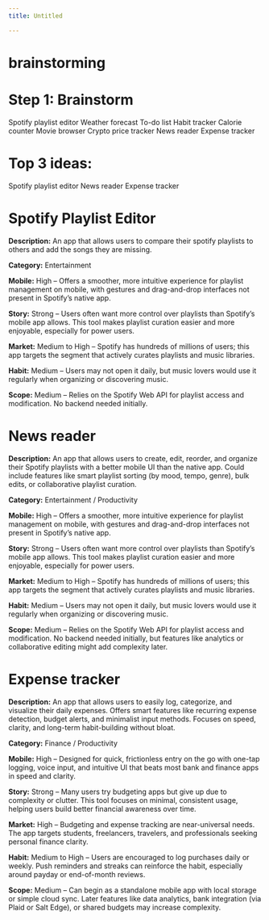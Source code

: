 ```yaml
---
title: Untitled

---
```


brainstorming
===
**Step 1: Brainstorm**
===
Spotify playlist editor
Weather forecast
To-do list
Habit tracker
Calorie counter
Movie browser
Crypto price tracker
News reader
Expense tracker

**Top 3 ideas:**
===
Spotify playlist editor
News reader
Expense tracker

**Spotify Playlist Editor**
===
**Description:** An app that allows users to compare their spotify playlists to others and add the songs they are missing.

**Category:** Entertainment

**Mobile:** High – Offers a smoother, more intuitive experience for playlist management on mobile, with gestures and drag-and-drop interfaces not present in Spotify’s native app.

**Story:** Strong – Users often want more control over playlists than Spotify’s mobile app allows. This tool makes playlist curation easier and more enjoyable, especially for power users.

**Market:** Medium to High – Spotify has hundreds of millions of users; this app targets the segment that actively curates playlists and music libraries.

**Habit:** Medium – Users may not open it daily, but music lovers would use it regularly when organizing or discovering music.

**Scope:** Medium – Relies on the Spotify Web API for playlist access and modification. No backend needed initially.


**News reader**
===
**Description:** An app that allows users to create, edit, reorder, and organize their Spotify playlists with a better mobile UI than the native app. Could include features like smart playlist sorting (by mood, tempo, genre), bulk edits, or collaborative playlist curation.

**Category:** Entertainment / Productivity

**Mobile:** High – Offers a smoother, more intuitive experience for playlist management on mobile, with gestures and drag-and-drop interfaces not present in Spotify’s native app.

**Story:** Strong – Users often want more control over playlists than Spotify’s mobile app allows. This tool makes playlist curation easier and more enjoyable, especially for power users.

**Market:** Medium to High – Spotify has hundreds of millions of users; this app targets the segment that actively curates playlists and music libraries.

**Habit:** Medium – Users may not open it daily, but music lovers would use it regularly when organizing or discovering music.

**Scope:** Medium – Relies on the Spotify Web API for playlist access and modification. No backend needed initially, but features like analytics or collaborative editing might add complexity later.



**Expense tracker**
===
**Description:** An app that allows users to easily log, categorize, and visualize their daily expenses. Offers smart features like recurring expense detection, budget alerts, and minimalist input methods. Focuses on speed, clarity, and long-term habit-building without bloat.

**Category:** Finance / Productivity

**Mobile:** High – Designed for quick, frictionless entry on the go with one-tap logging, voice input, and intuitive UI that beats most bank and finance apps in speed and clarity.

**Story:** Strong – Many users try budgeting apps but give up due to complexity or clutter. This tool focuses on minimal, consistent usage, helping users build better financial awareness over time.

**Market:** High – Budgeting and expense tracking are near-universal needs. The app targets students, freelancers, travelers, and professionals seeking personal finance clarity.

**Habit:** Medium to High – Users are encouraged to log purchases daily or weekly. Push reminders and streaks can reinforce the habit, especially around payday or end-of-month reviews.

**Scope:** Medium – Can begin as a standalone mobile app with local storage or simple cloud sync. Later features like data analytics, bank integration (via Plaid or Salt Edge), or shared budgets may increase complexity.